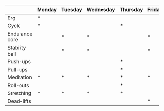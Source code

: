 | | Monday | Tuesday | Wednesday | Thursday | Friday | Saturday | Sunday |
| ---- | ---- | ---- | ---- | ---- | ---- | ---- | ---- | 
| Erg | * |   | |   | |   |   |
| Cycle | * |   | |  * | |   |  * |
| Endurance core |    | * | * |   | *  | | |
| Stability ball |  |  * |  * |   |  * | | |
| Push-ups |  | |   | * |   | * | |
| Pull-ups |  |  |   | * |  | * | |
| Meditation | * | *  | * |  * | * |   |   |
| Roll-outs | |  | |  * |  | *  |   |
| Stretching | * | *  | * |  * | |   |   |
| Dead-lifts | |  | |   | *  |   |   |